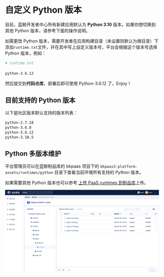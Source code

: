 # 自定义 Python 版本

目前，蓝鲸开发者中心所有新建应用默认为 **Python 3.10** 版本。如果你想切换到其他 Python 版本，请参考下面的操作说明。

如需更改 Python 版本，需要开发者在应用构建目录（未设置则默认为根目录）下添加`runtime.txt`文件，并在其中写上自定义版本号，平台会根据这个版本号选择 Python 版本，例如：

```bash
# runtime.txt

python-3.6.12
```

然后提交到**代码仓库**，部署后即可使用 Python-3.6.12 了，Enjoy！

## 目前支持的 Python 版本

以下是社区版本默认支持的版本列表：

```
python-2.7.18
python-3.6.8
python-3.6.12
python-3.10.5
```

## Python 多版本维护

平台管理员可以在蓝鲸制品库的 bkpaas 项目下的 `bkpaas3-platform-assets/runtimes/python` 目录下查看当前环境所有支持的 Python 版本。

如果需要其他 Python 版本也可以参考 [上传 PaaS runtimes 到制品库](https://bk.tencent.com/docs/markdown/ZH/DeploymentGuides/7.1/paas-upload-runtimes.md)上传。

![查看可用的 Python 版本](../../assets/images/available_python_versions.png)
